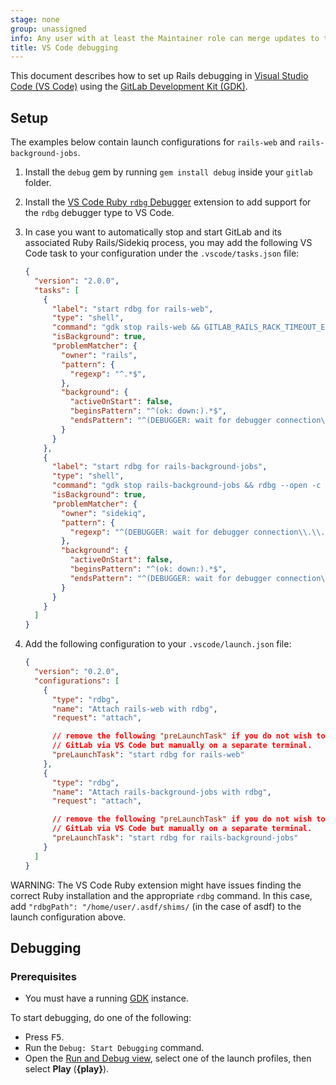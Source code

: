 ```yaml
---
stage: none
group: unassigned
info: Any user with at least the Maintainer role can merge updates to this content. For details, see https://docs.gitlab.com/ee/development/development_processes.html#development-guidelines-review.
title: VS Code debugging
---
```


This document describes how to set up Rails debugging in [Visual Studio Code (VS Code)](https://code.visualstudio.com/) using the [GitLab Development Kit (GDK)](contributing/first_contribution/configure-dev-env-gdk.md).

## Setup

The examples below contain launch configurations for `rails-web` and `rails-background-jobs`.

1. Install the `debug` gem by running `gem install debug` inside your `gitlab` folder.
1. Install the [VS Code Ruby `rdbg` Debugger](https://marketplace.visualstudio.com/items?itemName=KoichiSasada.vscode-rdbg) extension to add support for the `rdbg` debugger type to VS Code.
1. In case you want to automatically stop and start GitLab and its associated Ruby Rails/Sidekiq process, you may add the following VS Code task to your configuration under the `.vscode/tasks.json` file:

   ```json
   {
     "version": "2.0.0",
     "tasks": [
       {
         "label": "start rdbg for rails-web",
         "type": "shell",
         "command": "gdk stop rails-web && GITLAB_RAILS_RACK_TIMEOUT_ENABLE_LOGGING=false PUMA_SINGLE_MODE=true rdbg --open -c bin/rails server",
         "isBackground": true,
         "problemMatcher": {
           "owner": "rails",
           "pattern": {
             "regexp": "^.*$",
           },
           "background": {
             "activeOnStart": false,
             "beginsPattern": "^(ok: down:).*$",
             "endsPattern": "^(DEBUGGER: wait for debugger connection\\.\\.\\.)$"
           }
         }
       },
       {
         "label": "start rdbg for rails-background-jobs",
         "type": "shell",
         "command": "gdk stop rails-background-jobs && rdbg --open -c bundle exec sidekiq",
         "isBackground": true,
         "problemMatcher": {
           "owner": "sidekiq",
           "pattern": {
             "regexp": "^(DEBUGGER: wait for debugger connection\\.\\.\\.)$"
           },
           "background": {
             "activeOnStart": false,
             "beginsPattern": "^(ok: down:).*$",
             "endsPattern": "^(DEBUGGER: wait for debugger connection\\.\\.\\.)$"
           }
         }
       }
     ]
   }
   ```

1. Add the following configuration to your `.vscode/launch.json` file:

   ```json
   {
     "version": "0.2.0",
     "configurations": [
       {
         "type": "rdbg",
         "name": "Attach rails-web with rdbg",
         "request": "attach",

         // remove the following "preLaunchTask" if you do not wish to stop and start
         // GitLab via VS Code but manually on a separate terminal.
         "preLaunchTask": "start rdbg for rails-web"
       },
       {
         "type": "rdbg",
         "name": "Attach rails-background-jobs with rdbg",
         "request": "attach",

         // remove the following "preLaunchTask" if you do not wish to stop and start
         // GitLab via VS Code but manually on a separate terminal.
         "preLaunchTask": "start rdbg for rails-background-jobs"
       }
     ]
   }
   ```

WARNING:
The VS Code Ruby extension might have issues finding the correct Ruby installation and the appropriate `rdbg` command. In this case, add `"rdbgPath": "/home/user/.asdf/shims/` (in the case of asdf) to the launch configuration above.

## Debugging

### Prerequisites

- You must have a running [GDK](contributing/first_contribution/configure-dev-env-gdk.md) instance.

To start debugging, do one of the following:

- Press <kbd>F5</kbd>.
- Run the `Debug: Start Debugging` command.
- Open the [Run and Debug view](https://code.visualstudio.com/docs/editor/debugging#_run-and-debug-view), select one of the launch profiles, then select **Play** (**{play}**).
